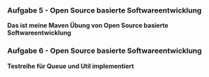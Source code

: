 ### Aufgabe 5 - Open Source basierte Softwareentwicklung

__Das ist meine Maven Übung von Open Source basierte Softwareentwicklung__

### Aufgabe 6 - Open Source basierte Softwareentwicklung
__Testreihe für Queue und Util implementiert__
